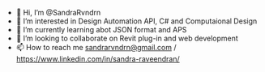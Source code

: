 - 👋 Hi, I’m @SandraRvndrn 
- 👀 I’m interested in  Design Automation API, C# and Computaional Design
- 🌱 I’m currently learning abot JSON format and APS
- 💞️ I’m looking to collaborate on Revit plug-in and web development
- 📫 How to reach me sandrarvndrn@gmail.com / https://www.linkedin.com/in/sandra-raveendran/

<!---
SandraRvndrn/SandraRvndrn is a ✨ special ✨ repository because its `README.md` (this file) appears on your GitHub profile.
You can click the Preview link to take a look at your changes.
--->
